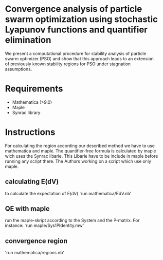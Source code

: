 # Convergence analysis of particle swarm optimization using stochastic Lyapunov functions and quantifier elimination
We present a computational procedure for stability analysis of particle swarm optimizer (PSO) and show that this approach leads to an extension of previously known stability regions for PSO under stagnation assumptions.

# Requirements
- Mathematica (>9.0)
- Maple
- Synrac library
# Instructions
For calculating the region according our described method we have to use mathematica and maple. The quantifier-free formula is calculated by maple wich uses the Synrac libarie. This Libarie have to be include in maple before running any script there.
The Authors working on a script which use only maple.
## calculating E(dV)
to calculate the expectation of E(dV) 'run mathematica/EdV.nb'
## QE with maple
run the maple-skript according to the System and the P-matrix. For instance:
'run maple/Sys1PIdentity.mw'
## convergence region
'run mathematica/regions.nb'
